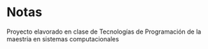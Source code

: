 # Notas

Proyecto elavorado en clase de Tecnologías de Programación de la maestria en sistemas computacionales

